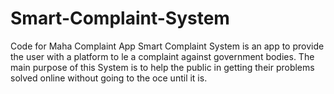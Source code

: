 # Smart-Complaint-System
Code for Maha Complaint App
Smart Complaint System is an app to provide the user with a platform to le a
complaint against government bodies. The main purpose of this System is to help
the public in getting their problems solved online without going to the oce until it
is.
